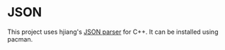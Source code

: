 # JSON

This project uses hjiang's [JSON parser](https://github.com/hjiang/jsonxx) for C++. It can be installed using pacman.